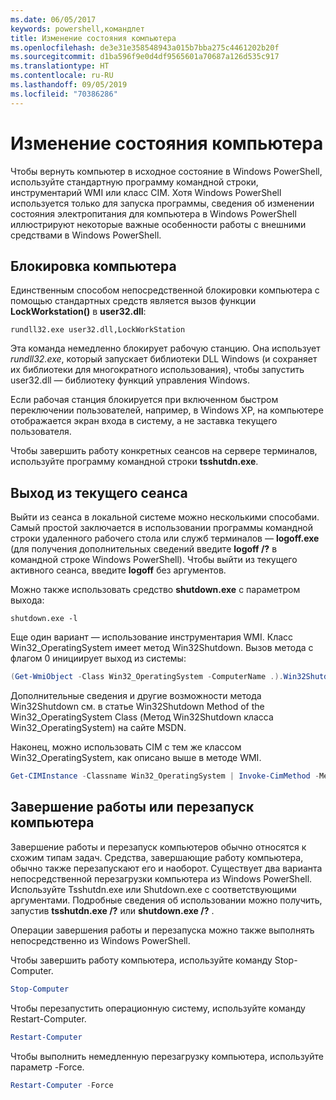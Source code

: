 ```yaml
---
ms.date: 06/05/2017
keywords: powershell,командлет
title: Изменение состояния компьютера
ms.openlocfilehash: de3e31e358548943a015b7bba275c4461202b20f
ms.sourcegitcommit: d1ba596f9e0d4df9565601a70687a126d535c917
ms.translationtype: HT
ms.contentlocale: ru-RU
ms.lasthandoff: 09/05/2019
ms.locfileid: "70386286"
---
```

# <a name="changing-computer-state"></a>Изменение состояния компьютера

Чтобы вернуть компьютер в исходное состояние в Windows PowerShell, используйте стандартную программу командной строки, инструментарий WMI или класс CIM. Хотя Windows PowerShell используется только для запуска программы, сведения об изменении состояния электропитания для компьютера в Windows PowerShell иллюстрируют некоторые важные особенности работы с внешними средствами в Windows PowerShell.

## <a name="locking-a-computer"></a>Блокировка компьютера

Единственным способом непосредственной блокировки компьютера с помощью стандартных средств является вызов функции **LockWorkstation()** в **user32.dll**:

```
rundll32.exe user32.dll,LockWorkStation
```

Эта команда немедленно блокирует рабочую станцию. Она использует *rundll32.exe*, который запускает библиотеки DLL Windows (и сохраняет их библиотеки для многократного использования), чтобы запустить user32.dll — библиотеку функций управления Windows.

Если рабочая станция блокируется при включенном быстром переключении пользователей, например, в Windows XP, на компьютере отображается экран входа в систему, а не заставка текущего пользователя.

Чтобы завершить работу конкретных сеансов на сервере терминалов, используйте программу командной строки **tsshutdn.exe**.

## <a name="logging-off-the-current-session"></a>Выход из текущего сеанса

Выйти из сеанса в локальной системе можно несколькими способами. Самый простой заключается в использовании программы командной строки удаленного рабочего стола или служб терминалов — **logoff.exe** (для получения дополнительных сведений введите **logoff /?** в командной строке Windows PowerShell). Чтобы выйти из текущего активного сеанса, введите **logoff** без аргументов.

Можно также использовать средство **shutdown.exe** с параметром выхода:

```
shutdown.exe -l
```

Еще один вариант — использование инструментария WMI. Класс Win32_OperatingSystem имеет метод Win32Shutdown. Вызов метода с флагом 0 инициирует выход из системы:

```powershell
(Get-WmiObject -Class Win32_OperatingSystem -ComputerName .).Win32Shutdown(0)
```

Дополнительные сведения и другие возможности метода Win32Shutdown см. в статье Win32Shutdown Method of the Win32_OperatingSystem Class (Метод Win32Shutdown класса Win32_OperatingSystem) на сайте MSDN.

Наконец, можно использовать CIM с тем же классом Win32_OperatingSystem, как описано выше в методе WMI.

```powershell
Get-CIMInstance -Classname Win32_OperatingSystem | Invoke-CimMethod -MethodName Shutdown
```

## <a name="shutting-down-or-restarting-a-computer"></a>Завершение работы или перезапуск компьютера

Завершение работы и перезапуск компьютеров обычно относятся к схожим типам задач. Средства, завершающие работу компьютера, обычно также перезапускают его и наоборот. Существует два варианта непосредственной перезагрузки компьютера из Windows PowerShell. Используйте Tsshutdn.exe или Shutdown.exe с соответствующими аргументами. Подробные сведения об использовании можно получить, запустив **tsshutdn.exe /?** или **shutdown.exe /?** .

Операции завершения работы и перезапуска можно также выполнять непосредственно из Windows PowerShell.

Чтобы завершить работу компьютера, используйте команду Stop-Computer.

```powershell
Stop-Computer
```

Чтобы перезапустить операционную систему, используйте команду Restart-Computer.

```powershell
Restart-Computer
```

Чтобы выполнить немедленную перезагрузку компьютера, используйте параметр -Force.

```powershell
Restart-Computer -Force
```
